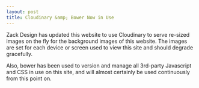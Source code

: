 ```yaml
---
layout: post
title: Cloudinary &amp; Bower Now in Use
---
```


Zack Design has updated this website to use Cloudinary to serve re-sized images
on the fly for the background images of this website. The images are set for each
device or screen used to view this site and should degrade gracefully.

Also, bower has been used to version and manage all 3rd-party Javascript and CSS
in use on this site, and will almost certainly be used continuously from this point on.
